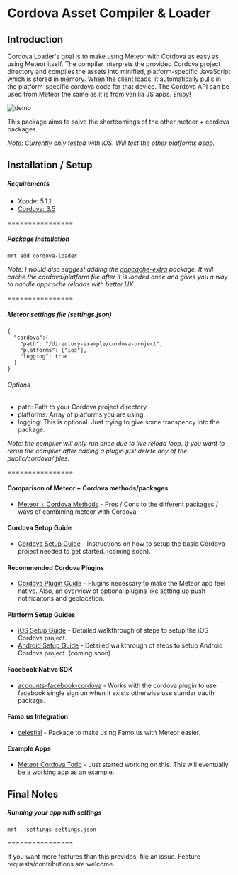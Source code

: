 Cordova Asset Compiler & Loader
================

## Introduction

Cordova Loader's goal is to make using Meteor with Cordova as easy as using Meteor itself. The compiler interprets the provided Cordova project directory and compiles the assets into minified, platform-specific JavaScript which is stored in memory. When the client loads, it automatically pulls in the platform-specific cordova code for that device. The Cordova API can be used from Meteor the same as it is from vanilla JS apps. Enjoy!

![demo](http://cl.ly/image/29231q3f0N46/Image%202014-06-30%20at%2010.40.07%20AM.png)

This package aims to solve the shortcomings of the other meteor + cordova packages. 

*Note: Currently only tested with iOS. Will test the other platforms asap.*


## Installation / Setup

##### Requirements
* Xcode: 5.1.1
* [Cordova: 3.5](http://cordova.apache.org/)

================

##### Package Installation
````
mrt add cordova-loader
````
*Note: I would also suggest adding the [appcache-extra](http://github.com/andrewreedy/meteor-appcache-extra) package. It will cache the cordova/platform file after it is loaded once and gives you a way to handle appcache reloads with better UX.*

================

##### Meteor settings file (settings.json)
````
{
  "cordova":{
    "path": "/directory-example/cordova-project",
    "platforms": ["ios"],
    "logging": true
  }
}
````
###### Options
* path: Path to your Cordova project directory.
* platforms: Array of platforms you are using.
* logging: This is optional. Just trying to give some transpency into the package.

*Note: the compiler will only run once due to live reload loop. If you want to rerun the compiler after adding a plugin just delete any of the public/cordova/ files.*

================

#### Comparison of Meteor + Cordova methods/packages
* [Meteor + Cordova Methods](https://github.com/andrewreedy/meteor-cordova-loader/wiki/Meteor---Cordova-Methods) - Pros / Cons to the different packages / ways of combining meteor with Cordova.

#### Cordova Setup Guide
* [Cordova Setup Guide](https://github.com/andrewreedy/meteor-cordova-loader/wiki/Cordova-Setup) - Instructions on how to setup the basic Cordova project needed to get started. (coming soon).

#### Recommended Cordova Plugins
* [Cordova Plugin Guide](https://github.com/andrewreedy/meteor-cordova-loader/wiki/Cordova-Plugins) - Plugins necessary to make the Meteor app feel native. Also, an overview of optional plugins like setting up push notificaitons and geolocation.

#### Platform Setup Guides
* [iOS Setup Guide](https://github.com/andrewreedy/meteor-cordova-loader/wiki/iOS-Setup) - Detailed walkthrough of steps to setup the iOS Cordova project.
* [Android Setup Guide](https://github.com/andrewreedy/meteor-cordova-loader/wiki/Anroid-Setup) - Detailed walkthrough of steps to setup Android Cordova project. (coming soon).

#### Facebook Native SDK
* [accounts-facebook-cordova](https://github.com/andrewreedy/meteor-accounts-facebook-cordova) - Works with the cordova plugin to use facebook single sign on when it exists otherwise use standar oauth package.

#### Famo.us Integration
* [celestial](https://github.com/andrewreedy/meteor-celestial) - Package to make using Famo.us with Meteor easier.

#### Example Apps
* [Meteor Cordova Todo](https://github.com/andrewreedy/meteor-cordova-todo) - Just started working on this. This will eventually be a working app as an example.

## Final Notes

##### Running your app with settings
````
mrt --settings settings.json
````
================

If you want more features than this provides, file an issue. Feature requests/contributions are welcome.
